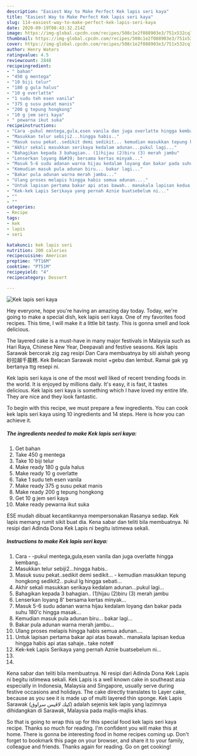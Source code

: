 ```yaml
---
description: "Easiest Way to Make Perfect Kek lapis seri kaya"
title: "Easiest Way to Make Perfect Kek lapis seri kaya"
slug: 114-easiest-way-to-make-perfect-kek-lapis-seri-kaya
date: 2020-09-19T08:43:32.214Z
image: https://img-global.cpcdn.com/recipes/508c1e2f088903e3/751x532cq70/kek-lapis-seri-kaya-resipi-foto-utama.jpg
thumbnail: https://img-global.cpcdn.com/recipes/508c1e2f088903e3/751x532cq70/kek-lapis-seri-kaya-resipi-foto-utama.jpg
cover: https://img-global.cpcdn.com/recipes/508c1e2f088903e3/751x532cq70/kek-lapis-seri-kaya-resipi-foto-utama.jpg
author: Henry Waters
ratingvalue: 4.5
reviewcount: 2848
recipeingredient:
- " bahan"
- "450 g mentega"
- "10 biji telur"
- "180 g gula halus"
- "10 g overlatte"
- "1 sudu teh esen vanila"
- "375 g susu pekat manis"
- "200 g tepung hongkong"
- "10 g jem seri kaya"
- " pewarna ikut suka"
recipeinstructions:
- "Cara -pukul mentega,gula,esen vanila dan juga overlatte hingga kembang.."
- "Masukkan telur sebiji2...hingga habis.."
- "Masuk susu pekat..sedikit demi sedikit... kemudian masukkan tepung hongkong sedikit2.. pukul lg hingga sebati..."
- "Akhir sekali masukkan serikaya kedalam adunan...pukul lagi..."
- "Bahagikan kepada 3 bahagian.. (1)hijau (2)biru (3) merah jambu"
- "Lenserkan loyang 8&#39; bersama kertas minyak..."
- "Masuk 5-6 sudu adanan warna hijau kedalam loyang dan bakar pada suhu 180&#39;c hingga masak..."
- "Kemudian masuk pula adunan biru... bakar lagi..."
- "Bakar pula adunan warna merah jambu..."
- "Ulang proses melapis hingga habis semua adunan...."
- "Untuk lapisan pertama bakar api atas bawah.. manakala lapisan kedua hingga habis api atas sahaje.. take note#"
- "Kek-kek Lapis Serikaya yang pernah Aznie buatsebelum ni..."
- ""
- ""
categories:
- Recipe
tags:
- kek
- lapis
- seri

katakunci: kek lapis seri 
nutrition: 200 calories
recipecuisine: American
preptime: "PT16M"
cooktime: "PT51M"
recipeyield: "4"
recipecategory: Dessert

---
```



![Kek lapis seri kaya](https://img-global.cpcdn.com/recipes/508c1e2f088903e3/751x532cq70/kek-lapis-seri-kaya-resipi-foto-utama.jpg)

Hey everyone, hope you're having an amazing day today. Today, we're going to make a special dish, kek lapis seri kaya. One of my favorites food recipes. This time, I will make it a little bit tasty. This is gonna smell and look delicious.

The layered cake is a must-have in many major festivals in Malaysia such as Hari Raya, Chinese New Year, Deepavali and festive seasons. Kek lapis Sarawak bercorak zig zag resipi Dan Cara membuatnya by siti aishah yeong 砂拉越千晨糕. Kek Belacan Sarawak moist +gebu dan lembut. Ramai gak yg bertanya ttg resepi ni.

Kek lapis seri kaya is one of the most well liked of recent trending foods in the world. It is enjoyed by millions daily. It's easy, it is fast, it tastes delicious. Kek lapis seri kaya is something which I have loved my entire life. They are nice and they look fantastic.


To begin with this recipe, we must prepare a few ingredients. You can cook kek lapis seri kaya using 10 ingredients and 14 steps. Here is how you can achieve it.

<!--inarticleads1-->

##### The ingredients needed to make Kek lapis seri kaya:

1. Get  bahan
1. Take 450 g mentega
1. Take 10 biji telur
1. Make ready 180 g gula halus
1. Make ready 10 g overlatte
1. Take 1 sudu teh esen vanila
1. Make ready 375 g susu pekat manis
1. Make ready 200 g tepung hongkong
1. Get 10 g jem seri kaya
1. Make ready  pewarna ikut suka


ESE mudah dibuat kecantikannya mempersonakan Rasanya sedap. Kek lapis memang rumit sikit buat dia. Kena sabar dan teliti bila membuatnya. Ni resipi dari Adinda Dona Kek Lapis ni begitu istimewa sekali. 

<!--inarticleads2-->

##### Instructions to make Kek lapis seri kaya:

1. Cara - -pukul mentega,gula,esen vanila dan juga overlatte hingga kembang..
1. Masukkan telur sebiji2...hingga habis..
1. Masuk susu pekat..sedikit demi sedikit... - kemudian masukkan tepung hongkong sedikit2.. pukul lg hingga sebati...
1. Akhir sekali masukkan serikaya kedalam adunan...pukul lagi...
1. Bahagikan kepada 3 bahagian.. (1)hijau (2)biru (3) merah jambu
1. Lenserkan loyang 8&#39; bersama kertas minyak...
1. Masuk 5-6 sudu adanan warna hijau kedalam loyang dan bakar pada suhu 180&#39;c hingga masak...
1. Kemudian masuk pula adunan biru... bakar lagi...
1. Bakar pula adunan warna merah jambu...
1. Ulang proses melapis hingga habis semua adunan....
1. Untuk lapisan pertama bakar api atas bawah.. manakala lapisan kedua hingga habis api atas sahaje.. take note#
1. Kek-kek Lapis Serikaya yang pernah Aznie buatsebelum ni...
1. 
1. 


Kena sabar dan teliti bila membuatnya. Ni resipi dari Adinda Dona Kek Lapis ni begitu istimewa sekali. Kek Lapis is a well known cake in southeast asia especially in Indonesia, Malaysia and Singapore, usually serve during festive occasions and holidays. The cake directly translates to Layer cake, because as you see it is made up of multi layered thin sponge. Kek Lapis Sarawak (كيك لاڤيس سراوق) adalah sejenis kek lapis yang lazimnya dihidangkan di Sarawak, Malaysia pada majlis-majlis khas. 

So that is going to wrap this up for this special food kek lapis seri kaya recipe. Thanks so much for reading. I'm confident you will make this at home. There is gonna be interesting food in home recipes coming up. Don't forget to bookmark this page on your browser, and share it to your family, colleague and friends. Thanks again for reading. Go on get cooking!
